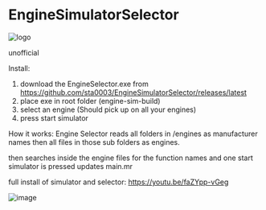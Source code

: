 # EngineSimulatorSelector
![logo](https://user-images.githubusercontent.com/65334355/187918447-ddb972a6-ce34-4173-994f-a3c7f5ca97d8.png)

unofficial


Install:
1. download the EngineSelector.exe from https://github.com/sta0003/EngineSimulatorSelector/releases/latest
2. place exe in root folder (engine-sim-build)
3. select an engine (Should pick up on all your engines)
4. press start simulator



How it works:
Engine Selector reads all folders in /engines as manufacturer names then all files in those sub folders as engines.

then searches inside the engine files for the function names and one start simulator is pressed updates main.mr



full install of simulator and selector:
https://youtu.be/faZYpp-vGeg

![image](https://user-images.githubusercontent.com/65334355/187917960-553c4921-2938-4c5a-bc3d-3843af9a0a54.png)
